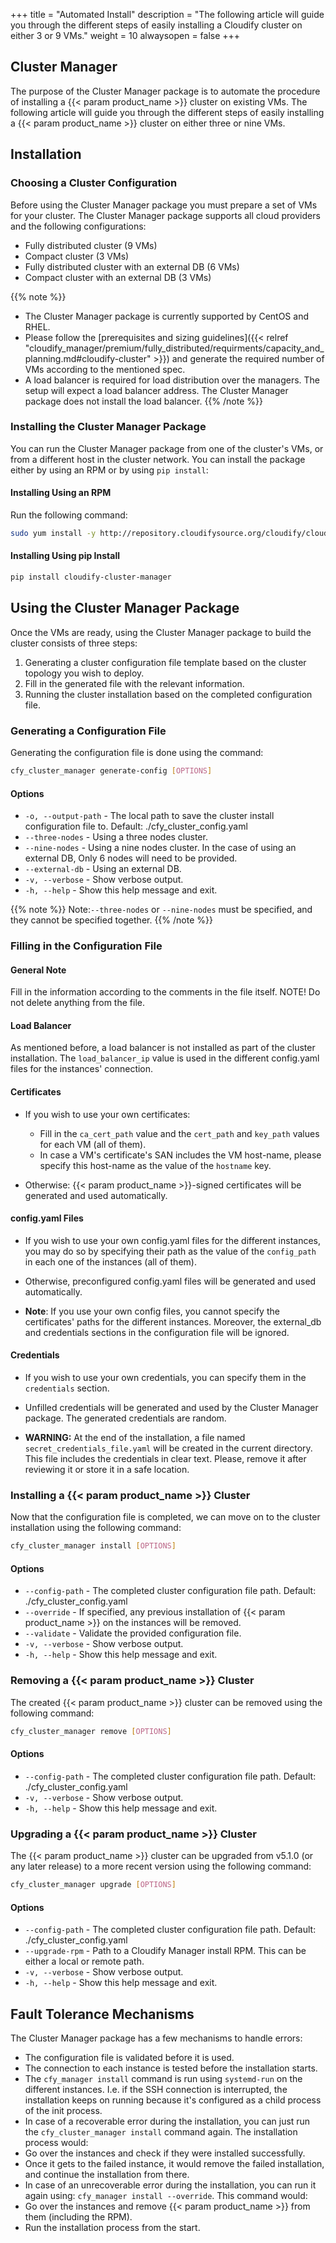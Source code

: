 +++
title = "Automated Install"
description = "The following article will guide you through the different steps of easily installing a Cloudify cluster on either 3 or 9 VMs."
weight = 10
alwaysopen = false
+++

## Cluster Manager
The purpose of the Cluster Manager package is to automate the procedure of installing a {{< param product_name >}}
cluster on existing VMs. The following article will guide you through the different steps of
easily installing a {{< param product_name >}} cluster on either three or nine VMs.

## Installation

### Choosing a Cluster Configuration
Before using the  Cluster Manager package you must prepare a set of VMs for your cluster.
The Cluster Manager package supports all cloud providers and the following configurations:

* Fully distributed cluster (9 VMs)
* Compact cluster (3 VMs)
* Fully distributed cluster with an external DB (6 VMs)
* Compact cluster with an external DB (3 VMs)

{{% note %}}
* The Cluster Manager package is currently supported by CentOS and RHEL.
* Please follow the [prerequisites and sizing guidelines]({{< relref "cloudify_manager/premium/fully_distributed/requirments/capacity_and_planning.md#cloudify-cluster" >}})
and generate the required number of VMs according to the mentioned spec.
* A load balancer is required for load distribution over the managers. The setup will expect a load balancer address. The Cluster Manager package does not install the load balancer.
{{% /note %}}


### Installing the Cluster Manager Package
You can run the Cluster Manager package from one of the cluster's VMs, or from a different host in the
cluster network. You can install the package either by using an RPM or by using `pip install`:

#### Installing Using an RPM
Run the following command:
```bash
sudo yum install -y http://repository.cloudifysource.org/cloudify/cloudify-cluster-manager/1.0.13/ga-release/cloudify-cluster-manager-1.0.13-ga.el7.x86_64.rpm
```

#### Installing Using pip Install
```bash
pip install cloudify-cluster-manager
```

## Using the Cluster Manager Package
Once the VMs are ready, using the Cluster Manager package to build the cluster consists of three steps:

1. Generating a cluster configuration file template based on the cluster topology you wish to deploy.
2. Fill in the generated file with the relevant information.
3. Running the cluster installation based on the completed configuration file.

### Generating a Configuration File
Generating the configuration file is done using the command:

```bash
cfy_cluster_manager generate-config [OPTIONS]
```

#### Options

* `-o, --output-path` - The local path to save the cluster install configuration file to.
                        Default: ./cfy_cluster_config.yaml
* `--three-nodes` - Using a three nodes cluster.
* `--nine-nodes` - Using a nine nodes cluster. In the case of using an
                   external DB, Only 6 nodes will need to be provided.
* `--external-db` - Using an external DB.
* `-v, --verbose` - Show verbose output.
* `-h, --help` - Show this help message and exit.

{{% note %}}
Note:`--three-nodes` or `--nine-nodes` must be specified, and they cannot be specified together.
{{% /note %}}

### Filling in the Configuration File

#### General Note
Fill in the information according to the comments in the file itself.
NOTE! Do not delete anything from the file.

#### Load Balancer
As mentioned before, a load balancer is not installed as part of the cluster installation.
The `load_balancer_ip` value is used in the different config.yaml files for the instances' connection.

#### Certificates
* If you wish to use your own certificates:
    * Fill in the `ca_cert_path` value and the `cert_path` and `key_path` values for each VM (all of them).
    * In case a VM's certificate's SAN includes the VM host-name, please specify this host-name as the value
      of the `hostname` key.

* Otherwise: {{< param product_name >}}-signed certificates will be generated and used automatically.

#### config.yaml Files
* If you wish to use your own config.yaml files for the different instances, you may
do so by specifying their path as the value of the `config_path` in each one of the instances (all of them).

* Otherwise, preconfigured config.yaml files will be generated and used automatically.

* **Note**: If you use your own config files, you cannot specify the certificates' paths for the different instances.
Moreover, the external_db and credentials sections in the configuration file will be ignored.

#### Credentials
* If you wish to use your own credentials, you can specify them in the `credentials` section.

* Unfilled credentials will be generated and used by the Cluster Manager package. The generated credentials
are random.

* **WARNING:** At the end of the installation, a file named `secret_credentials_file.yaml` will be created in the current directory.
This file includes the credentials in clear text. Please, remove it after reviewing it or store it in a safe location.   

### Installing a {{< param product_name >}} Cluster
Now that the configuration file is completed, we can move on to the cluster installation using the
following command:

```bash
cfy_cluster_manager install [OPTIONS]
```

#### Options
* `--config-path` - The completed cluster configuration file path. Default: ./cfy_cluster_config.yaml
* `--override` - If specified, any previous installation of {{< param product_name >}} on the instances will be removed.
* `--validate` - Validate the provided configuration file.
* `-v, --verbose` - Show verbose output.
* `-h, --help` - Show this help message and exit.

### Removing a {{< param product_name >}} Cluster
The created {{< param product_name >}} cluster can be removed using the following command:

```bash
cfy_cluster_manager remove [OPTIONS]
```

#### Options
* `--config-path` - The completed cluster configuration file path. Default: ./cfy_cluster_config.yaml
* `-v, --verbose` - Show verbose output.
* `-h, --help` - Show this help message and exit.

### Upgrading a {{< param product_name >}} Cluster
The {{< param product_name >}} cluster can be upgraded from v5.1.0 (or any later release) to a more recent version using the following command:

```bash
cfy_cluster_manager upgrade [OPTIONS]
```

#### Options
* `--config-path` - The completed cluster configuration file path. Default: ./cfy_cluster_config.yaml
* `--upgrade-rpm` - Path to a Cloudify Manager install RPM. This can be either a local or remote path.  
* `-v, --verbose` - Show verbose output.
* `-h, --help` - Show this help message and exit.

## Fault Tolerance Mechanisms
The Cluster Manager package has a few mechanisms to handle errors:

* The configuration file is validated before it is used.
* The connection to each instance is tested before the installation starts.
* The `cfy_manager install` command is run using `systemd-run` on the different instances. I.e. if the SSH connection is interrupted, the installation keeps on running because it's configured as a child process of the init process.
* In case of a recoverable error during the installation, you can just run the `cfy_cluster_manager install` command again. The installation process would:
 * Go over the instances and check if they were installed successfully.
 * Once it gets to the failed instance, it would remove the failed installation, and continue the installation from there.
* In case of an unrecoverable error during the installation, you can run it again using: `cfy_manager install --override`. This command would:
 * Go over the instances and remove {{< param product_name >}} from them (including the RPM).
 * Run the installation process from the start.
